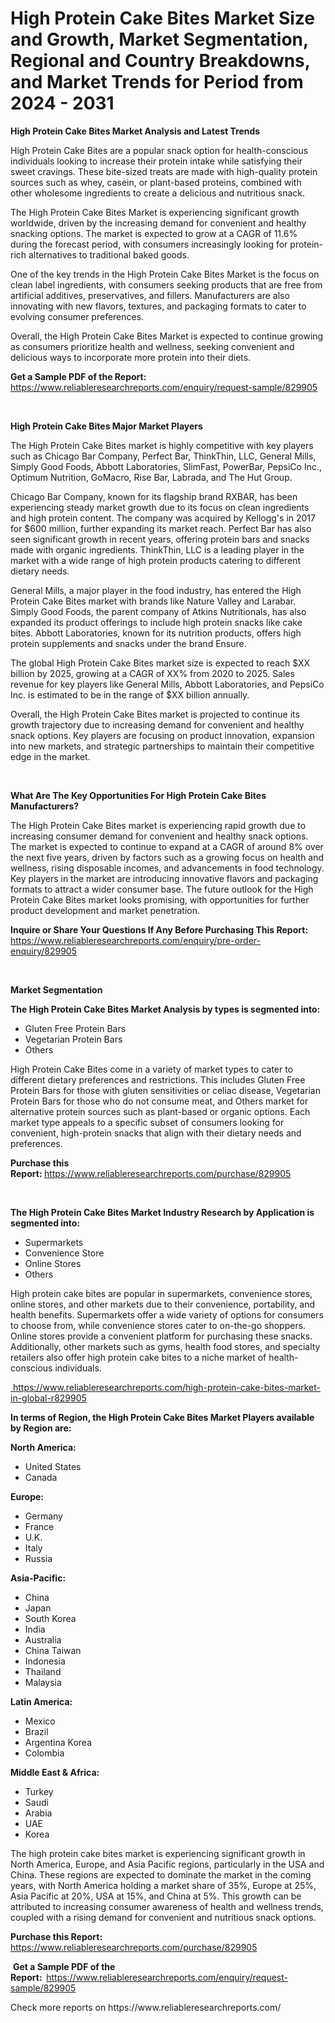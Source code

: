 <p><h1>High Protein Cake Bites Market Size and Growth, Market Segmentation, Regional and Country Breakdowns, and Market Trends for Period from 2024 -  2031</h1></p><p><strong>High Protein Cake Bites Market Analysis and Latest Trends</strong></p>
<p><p>High Protein Cake Bites are a popular snack option for health-conscious individuals looking to increase their protein intake while satisfying their sweet cravings. These bite-sized treats are made with high-quality protein sources such as whey, casein, or plant-based proteins, combined with other wholesome ingredients to create a delicious and nutritious snack.</p><p>The High Protein Cake Bites Market is experiencing significant growth worldwide, driven by the increasing demand for convenient and healthy snacking options. The market is expected to grow at a CAGR of 11.6% during the forecast period, with consumers increasingly looking for protein-rich alternatives to traditional baked goods.</p><p>One of the key trends in the High Protein Cake Bites Market is the focus on clean label ingredients, with consumers seeking products that are free from artificial additives, preservatives, and fillers. Manufacturers are also innovating with new flavors, textures, and packaging formats to cater to evolving consumer preferences.</p><p>Overall, the High Protein Cake Bites Market is expected to continue growing as consumers prioritize health and wellness, seeking convenient and delicious ways to incorporate more protein into their diets.</p></p>
<p><strong>Get a Sample PDF of the Report:&nbsp;</strong> <a href="https://www.reliableresearchreports.com/enquiry/request-sample/829905">https://www.reliableresearchreports.com/enquiry/request-sample/829905</a></p>
<p>&nbsp;</p>
<p><strong>High Protein Cake Bites Major Market Players</strong></p>
<p><p>The High Protein Cake Bites market is highly competitive with key players such as Chicago Bar Company, Perfect Bar, ThinkThin, LLC, General Mills, Simply Good Foods, Abbott Laboratories, SlimFast, PowerBar, PepsiCo Inc., Optimum Nutrition, GoMacro, Rise Bar, Labrada, and The Hut Group. </p><p>Chicago Bar Company, known for its flagship brand RXBAR, has been experiencing steady market growth due to its focus on clean ingredients and high protein content. The company was acquired by Kellogg's in 2017 for $600 million, further expanding its market reach. Perfect Bar has also seen significant growth in recent years, offering protein bars and snacks made with organic ingredients. ThinkThin, LLC is a leading player in the market with a wide range of high protein products catering to different dietary needs.</p><p>General Mills, a major player in the food industry, has entered the High Protein Cake Bites market with brands like Nature Valley and Larabar. Simply Good Foods, the parent company of Atkins Nutritionals, has also expanded its product offerings to include high protein snacks like cake bites. Abbott Laboratories, known for its nutrition products, offers high protein supplements and snacks under the brand Ensure.</p><p>The global High Protein Cake Bites market size is expected to reach $XX billion by 2025, growing at a CAGR of XX% from 2020 to 2025. Sales revenue for key players like General Mills, Abbott Laboratories, and PepsiCo Inc. is estimated to be in the range of $XX billion annually. </p><p>Overall, the High Protein Cake Bites market is projected to continue its growth trajectory due to increasing demand for convenient and healthy snack options. Key players are focusing on product innovation, expansion into new markets, and strategic partnerships to maintain their competitive edge in the market.</p></p>
<p>&nbsp;</p>
<p><strong>What Are The Key Opportunities For High Protein Cake Bites Manufacturers?</strong></p>
<p><p>The High Protein Cake Bites market is experiencing rapid growth due to increasing consumer demand for convenient and healthy snack options. The market is expected to continue to expand at a CAGR of around 8% over the next five years, driven by factors such as a growing focus on health and wellness, rising disposable incomes, and advancements in food technology. Key players in the market are introducing innovative flavors and packaging formats to attract a wider consumer base. The future outlook for the High Protein Cake Bites market looks promising, with opportunities for further product development and market penetration.</p></p>
<p><strong>Inquire or Share Your Questions If Any Before Purchasing This Report:</strong> <a href="https://www.reliableresearchreports.com/enquiry/pre-order-enquiry/829905">https://www.reliableresearchreports.com/enquiry/pre-order-enquiry/829905</a></p>
<p>&nbsp;</p>
<p><strong>Market Segmentation</strong></p>
<p><strong>The High Protein Cake Bites Market Analysis by types is segmented into:</strong></p>
<p><ul><li>Gluten Free Protein Bars</li><li>Vegetarian Protein Bars</li><li>Others</li></ul></p>
<p><p>High Protein Cake Bites come in a variety of market types to cater to different dietary preferences and restrictions. This includes Gluten Free Protein Bars for those with gluten sensitivities or celiac disease, Vegetarian Protein Bars for those who do not consume meat, and Others market for alternative protein sources such as plant-based or organic options. Each market type appeals to a specific subset of consumers looking for convenient, high-protein snacks that align with their dietary needs and preferences.</p></p>
<p><strong>Purchase this Report:&nbsp;</strong><a href="https://www.reliableresearchreports.com/purchase/829905">https://www.reliableresearchreports.com/purchase/829905</a></p>
<p>&nbsp;</p>
<p><strong>The High Protein Cake Bites Market Industry Research by Application is segmented into:</strong></p>
<p><ul><li>Supermarkets</li><li>Convenience Store</li><li>Online Stores</li><li>Others</li></ul></p>
<p><p>High protein cake bites are popular in supermarkets, convenience stores, online stores, and other markets due to their convenience, portability, and health benefits. Supermarkets offer a wide variety of options for consumers to choose from, while convenience stores cater to on-the-go shoppers. Online stores provide a convenient platform for purchasing these snacks. Additionally, other markets such as gyms, health food stores, and specialty retailers also offer high protein cake bites to a niche market of health-conscious individuals.</p></p>
<p><a href="https://www.reliableresearchreports.com/high-protein-cake-bites-market-in-global-r829905">&nbsp;https://www.reliableresearchreports.com/high-protein-cake-bites-market-in-global-r829905</a></p>
<p><strong>In terms of Region, the High Protein Cake Bites Market Players available by Region are:</strong></p>
<p>
    <p> <strong> North America: </strong>
        <ul>
            <li>United States</li>
            <li>Canada</li>
        </ul>
        </p> 
    <p> <strong> Europe: </strong>
        <ul>
            <li>Germany</li>
            <li>France</li>
            <li>U.K.</li>
            <li>Italy</li>
            <li>Russia</li>
        </ul>
        </p> 
    <p> <strong> Asia-Pacific: </strong>
        <ul>
            <li>China</li>
            <li>Japan</li>
            <li>South Korea</li>
            <li>India</li>
            <li>Australia</li>
            <li>China Taiwan</li>
            <li>Indonesia</li>
            <li>Thailand</li>
            <li>Malaysia</li>
        </ul>
        </p> 
    <p> <strong> Latin America: </strong>
        <ul>
            <li>Mexico</li>
            <li>Brazil</li>
            <li>Argentina Korea</li>
            <li>Colombia</li>
        </ul>
        </p> 
    <p> <strong> Middle East & Africa: </strong>
        <ul>
            <li>Turkey</li>
            <li>Saudi</li>
            <li>Arabia</li>
            <li>UAE</li>
            <li>Korea</li>
        </ul>
    </p>
    </p>
<p><p>The high protein cake bites market is experiencing significant growth in North America, Europe, and Asia Pacific regions, particularly in the USA and China. These regions are expected to dominate the market in the coming years, with North America holding a market share of 35%, Europe at 25%, Asia Pacific at 20%, USA at 15%, and China at 5%. This growth can be attributed to increasing consumer awareness of health and wellness trends, coupled with a rising demand for convenient and nutritious snack options.</p></p>
<p><strong>Purchase this Report: </strong><a href="https://www.reliableresearchreports.com/purchase/829905">https://www.reliableresearchreports.com/purchase/829905</a></p>
<p>&nbsp;<strong>Get a Sample PDF of the Report:&nbsp;&nbsp;</strong><a href="https://www.reliableresearchreports.com/enquiry/request-sample/829905">https://www.reliableresearchreports.com/enquiry/request-sample/829905</a></p>
<p><strong></strong></p>
<p>Check more reports on https://www.reliableresearchreports.com/</p>